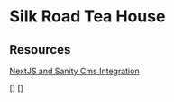 # Silk Road Tea House



## Resources 

[NextJS and Sanity Cms Integration](https://www.sanity.io/guides/nextjs-app-router-live-preview)



[]
[]

